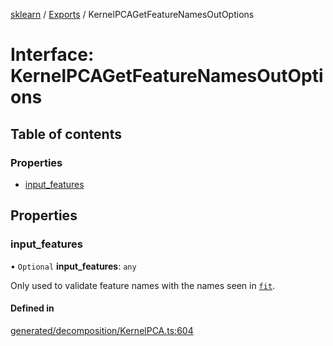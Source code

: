 [sklearn](../readme.md) / [Exports](../modules.md) / KernelPCAGetFeatureNamesOutOptions

# Interface: KernelPCAGetFeatureNamesOutOptions

## Table of contents

### Properties

- [input\_features](KernelPCAGetFeatureNamesOutOptions.md#input_features)

## Properties

### input\_features

• `Optional` **input\_features**: `any`

Only used to validate feature names with the names seen in [`fit`](#sklearn.decomposition.KernelPCA.fit "sklearn.decomposition.KernelPCA.fit").

#### Defined in

[generated/decomposition/KernelPCA.ts:604](https://github.com/transitive-bullshit/scikit-learn-ts/blob/367336a/packages/sklearn/src/generated/decomposition/KernelPCA.ts#L604)
